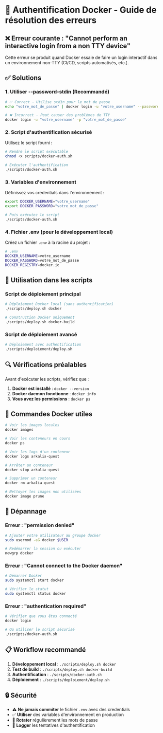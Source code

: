 # 🔐 Authentification Docker - Guide de résolution des erreurs

## ❌ Erreur courante : "Cannot perform an interactive login from a non TTY device"

Cette erreur se produit quand Docker essaie de faire un login interactif dans un environnement non-TTY (CI/CD, scripts automatisés, etc.).

## ✅ Solutions

### 1. **Utiliser --password-stdin (Recommandé)**

```bash
# ✅ Correct - Utilise stdin pour le mot de passe
echo "votre_mot_de_passe" | docker login -u "votre_username" --password-stdin

# ❌ Incorrect - Peut causer des problèmes de TTY
docker login -u "votre_username" -p "votre_mot_de_passe"
```

### 2. **Script d'authentification sécurisé**

Utilisez le script fourni :

```bash
# Rendre le script exécutable
chmod +x scripts/docker-auth.sh

# Exécuter l'authentification
./scripts/docker-auth.sh
```

### 3. **Variables d'environnement**

Définissez vos credentials dans l'environnement :

```bash
export DOCKER_USERNAME="votre_username"
export DOCKER_PASSWORD="votre_mot_de_passe"

# Puis exécutez le script
./scripts/docker-auth.sh
```

### 4. **Fichier .env (pour le développement local)**

Créez un fichier `.env` à la racine du projet :

```bash
# .env
DOCKER_USERNAME=votre_username
DOCKER_PASSWORD=votre_mot_de_passe
DOCKER_REGISTRY=docker.io
```

## 🚀 Utilisation dans les scripts

### Script de déploiement principal

```bash
# Déploiement Docker local (sans authentification)
./scripts/deploy.sh docker

# Construction Docker uniquement
./scripts/deploy.sh docker-build
```

### Script de déploiement avancé

```bash
# Déploiement avec authentification
./scripts/deploiement/deploy.sh
```

## 🔍 Vérifications préalables

Avant d'exécuter les scripts, vérifiez que :

1. **Docker est installé** : `docker --version`
2. **Docker daemon fonctionne** : `docker info`
3. **Vous avez les permissions** : `docker ps`

## 🐳 Commandes Docker utiles

```bash
# Voir les images locales
docker images

# Voir les conteneurs en cours
docker ps

# Voir les logs d'un conteneur
docker logs arkalia-quest

# Arrêter un conteneur
docker stop arkalia-quest

# Supprimer un conteneur
docker rm arkalia-quest

# Nettoyer les images non utilisées
docker image prune
```

## 🚨 Dépannage

### Erreur : "permission denied"

```bash
# Ajouter votre utilisateur au groupe docker
sudo usermod -aG docker $USER

# Redémarrer la session ou exécuter
newgrp docker
```

### Erreur : "Cannot connect to the Docker daemon"

```bash
# Démarrer Docker
sudo systemctl start docker

# Vérifier le statut
sudo systemctl status docker
```

### Erreur : "authentication required"

```bash
# Vérifier que vous êtes connecté
docker login

# Ou utiliser le script sécurisé
./scripts/docker-auth.sh
```

## 📋 Workflow recommandé

1. **Développement local** : `./scripts/deploy.sh docker`
2. **Test de build** : `./scripts/deploy.sh docker-build`
3. **Authentification** : `./scripts/docker-auth.sh`
4. **Déploiement** : `./scripts/deploiement/deploy.sh`

## 🔒 Sécurité

- ⚠️ **Ne jamais commiter** le fichier `.env` avec des credentials
- ✅ **Utiliser** des variables d'environnement en production
- 🔐 **Rotater** régulièrement les mots de passe
- 📝 **Logger** les tentatives d'authentification
